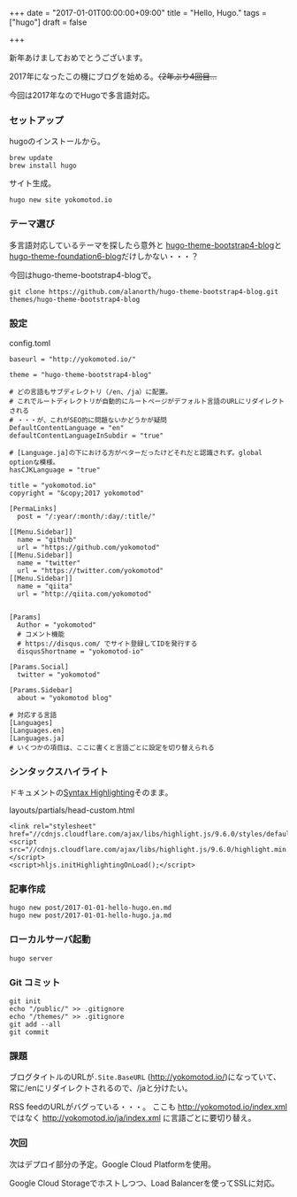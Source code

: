 +++
date = "2017-01-01T00:00:00+09:00"
title = "Hello, Hugo."
tags = ["hugo"]
draft = false

+++


新年あけましておめでとうございます。

2017年になったこの機にブログを始める。~~（2年ぶり4回目...~~

今回は2017年なのでHugoで多言語対応。

### セットアップ

hugoのインストールから。

```
brew update
brew install hugo
```

サイト生成。

```
hugo new site yokomotod.io
```

### テーマ選び

多言語対応しているテーマを探したら意外と
[hugo-theme-bootstrap4-blog](http://themes.gohugo.io/hugo-theme-bootstrap4-blog/)と
[hugo-theme-foundation6-blog](http://themes.gohugo.io/hugo-theme-foundation6-blog/)だけしかない・・・？

今回はhugo-theme-bootstrap4-blogで。

```
git clone https://github.com/alanorth/hugo-theme-bootstrap4-blog.git themes/hugo-theme-bootstrap4-blog
```

### 設定

config.toml

```
baseurl = "http://yokomotod.io/"

theme = "hugo-theme-bootstrap4-blog"

# どの言語もサブディレクトリ（/en、/ja）に配置。
# これでルートディレクトリが自動的にルートページがデフォルト言語のURLにリダイレクトされる
# ・・・が、これがSEO的に問題ないかどうかが疑問
DefaultContentLanguage = "en"
defaultContentLanguageInSubdir = "true"

# [Language.ja]の下における方がベターだったけどそれだと認識されず。global optionな模様。
hasCJKLanguage = "true"

title = "yokomotod.io"
copyright = "&copy;2017 yokomotod"

[PermaLinks]
  post = "/:year/:month/:day/:title/"

[[Menu.Sidebar]]
  name = "github"
  url = "https://github.com/yokomotod"
[[Menu.Sidebar]]
  name = "twitter"
  url = "https://twitter.com/yokomotod"
[[Menu.Sidebar]]
  name = "qiita"
  url = "http://qiita.com/yokomotod"


[Params]
  Author = "yokomotod"
  # コメント機能
  # https://disqus.com/ でサイト登録してIDを発行する
  disqusShortname = "yokomotod-io"

[Params.Social]
  twitter = "yokomotod"

[Params.Sidebar]
  about = "yokomotod blog"

# 対応する言語
[Languages]
[Languages.en]
[Languages.ja]
# いくつかの項目は、ここに書くと言語ごとに設定を切り替えられる

```

### シンタックスハイライト

ドキュメントの[Syntax Highlighting](https://gohugo.io/extras/highlighting/#highlight-js-example)そのまま。

layouts/partials/head-custom.html

```
<link rel="stylesheet" href="//cdnjs.cloudflare.com/ajax/libs/highlight.js/9.6.0/styles/default.min.css">
<script src="//cdnjs.cloudflare.com/ajax/libs/highlight.js/9.6.0/highlight.min.js"></script>
<script>hljs.initHighlightingOnLoad();</script>
```

### 記事作成

```
hugo new post/2017-01-01-hello-hugo.en.md
hugo new post/2017-01-01-hello-hugo.ja.md
```

### ローカルサーバ起動

```
hugo server
```

### Git コミット

```
git init
echo "/public/" >> .gitignore
echo "/themes/" >> .gitignore
git add --all
git commit
```

### 課題

ブログタイトルのURLが`.Site.BaseURL` (http://yokomotod.io/)になっていて、常に/enにリダイレクトされるので、/jaと分けたい。

RSS feedのURLがバグっている・・・。 ここも http://yokomotod.io/index.xml ではなく http://yokomotod.io/ja/index.xml に言語ごとに要切り替え。

### 次回

次はデプロイ部分の予定。Google Cloud Platformを使用。

Google Cloud Storageでホストしつつ、Load Balancerを使ってSSLに対応。
